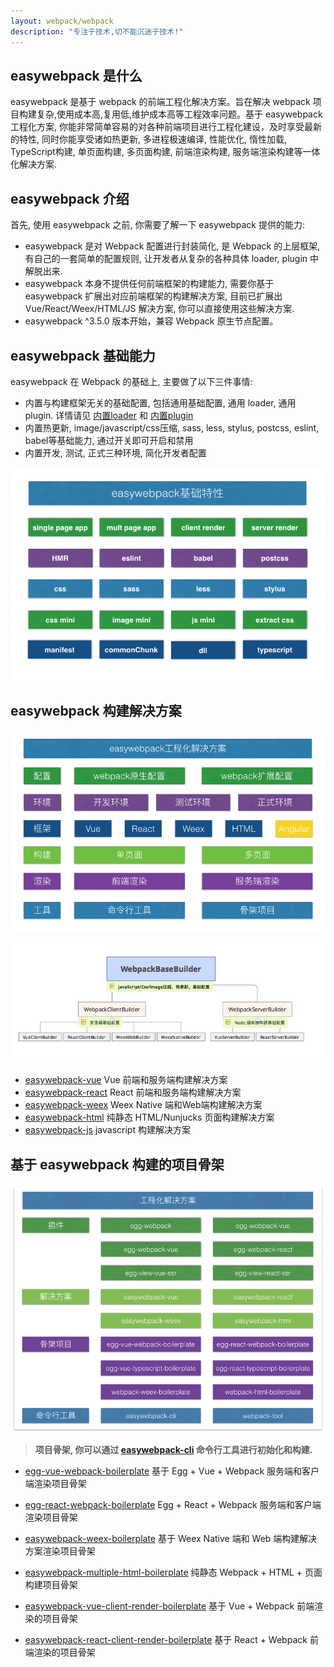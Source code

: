 ```yaml
---
layout: webpack/webpack 
description: "专注于技术,切不能沉迷于技术!"
---
```

## easywebpack 是什么

easywebpack 是基于 webpack 的前端工程化解决方案。旨在解决 webpack 项目构建复杂,使用成本高,复用低,维护成本高等工程效率问题。基于 easywebpack 工程化方案, 你能非常简单容易的对各种前端项目进行工程化建设，及时享受最新的特性, 同时你能享受诸如热更新, 多进程极速编译, 性能优化, 惰性加载, TypeScript构建, 单页面构建, 多页面构建, 前端渲染构建, 服务端渲染构建等一体化解决方案. 


## easywebpack 介绍

首先, 使用 easywebpack 之前, 你需要了解一下 easywebpack 提供的能力:

- easywebpack 是对 Webpack 配置进行封装简化, 是 Webpack 的上层框架, 有自己的一套简单的配置规则, 让开发者从复杂的各种具体 loader, plugin 中解脱出来.
- easywebpack 本身不提供任何前端框架的构建能力, 需要你基于 easywebpack 扩展出对应前端框架的构建解决方案, 目前已扩展出 Vue/React/Weex/HTML/JS 解决方案, 你可以直接使用这些解决方案.
- easywebpack ^3.5.0 版本开始，兼容 Webpack 原生节点配置。


## easywebpack 基础能力

easywebpack 在 Webpack 的基础上, 主要做了以下三件事情:

- 内置与构建框架无关的基础配置, 包括通用基础配置, 通用 loader, 通用 plugin. 详情请见 [内置loader](/easywebpack/webpack/loader/) 和 [内置plugin](/easywebpack/webpack/plugin/)   
- 内置热更新, image/javascript/css压缩, sass, less, stylus, postcss, eslint, babel等基础能力, 通过开关即可开启和禁用
- 内置开发, 测试, 正式三种环境, 简化开发者配置


![image](/img/webpack/easywebpack.png)


## easywebpack 构建解决方案

![image](/img/webpack/easywebpack.solution.png)

![image](/img/webpack/WebpackBuilder.png)

- [easywebpack-vue](https://github.com/hubcarl/easywebpack-vue.git) Vue 前端和服务端构建解决方案 
- [easywebpack-react](https://github.com/hubcarl/easywebpack-react.git) React 前端和服务端构建解决方案
- [easywebpack-weex](https://github.com/hubcarl/easywebpack-weex.git) Weex Native 端和Web端构建解决方案
- [easywebpack-html](https://github.com/hubcarl/easywebpack-html.git) 纯静态 HTML/Nunjucks 页面构建解决方案
- [easywebpack-js](https://github.com/hubcarl/easywebpack-js.git) javascript 构建解决方案


## 基于 easywebpack 构建的项目骨架

![image](/img/webpack/easywebpack.plugin.png)

>**项目骨架, 你可以通过 [easywebpack-cli](https://github.com/hubcarl/easywebpack-cli) 命令行工具进行初始化和构建.**

- [egg-vue-webpack-boilerplate](https://github.com/hubcarl/egg-vue-webpack-boilerplate) 基于 Egg + Vue + Webpack 服务端和客户端渲染项目骨架

- [egg-react-webpack-boilerplate](https://github.com/hubcarl/egg-react-webpack-boilerplate) Egg + React + Webpack  服务端和客户端渲染项目骨架

- [easywebpack-weex-boilerplate](https://github.com/hubcarl/easywebpack-weex-boilerplate) 基于 Weex Native 端和 Web 端构建解决方案渲染项目骨架

- [easywebpack-multiple-html-boilerplate](https://github.com/hubcarl/easywebpack-multiple-html-boilerplate)  纯静态 Webpack + HTML + 页面构建项目骨架

- [easywebpack-vue-client-render-boilerplate](https://github.com/hubcarl/easywebpack-cli-template/tree/master/boilerplate/vue) 基于 Vue + Webpack 前端渲染的项目骨架

- [easywebpack-react-client-render-boilerplate](https://github.com/hubcarl/easywebpack-cli-template/tree/master/boilerplate/react) 基于 React + Webpack 前端渲染的项目骨架
